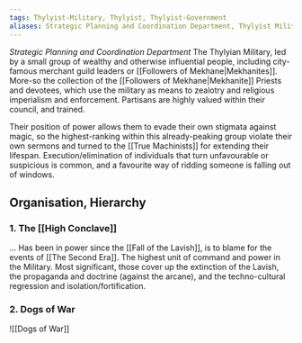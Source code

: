 ```yaml
---
tags: Thylyist-Military, Thylyist, Thylyist-Government
aliases: Strategic Planning and Coordination Department, Thylyist Military
---
```

*Strategic Planning and Coordination Department*
The Thylyian Military, led by a small group of wealthy and otherwise influential people, including city-famous merchant guild leaders or [[Followers of Mekhane|Mekhanites]]. 
More-so the collection of the [[Followers of Mekhane|Mekhanite]] Priests and devotees, which use the military as means to zealotry and religious imperialism and enforcement. Partisans are highly valued within their council, and trained. 

Their position of power allows them to evade their own stigmata against magic, so the highest-ranking within this already-peaking group violate their own sermons and turned to the [[True Machinists]] for extending their lifespan. 
Execution/elimination of individuals that turn unfavourable or suspicious is common, and a favourite way of ridding someone is falling out of windows. 
## Organisation, Hierarchy 
### 1. The [[High Conclave]]
... Has been in power since the [[Fall of the Lavish]], is to blame for the events of [[The Second Era]].
The highest unit of command and power in the Military. 
Most significant, those cover up the extinction of the Lavish, the propaganda and doctrine (against the arcane), and the techno-cultural regression and isolation/fortification. 

### 2. Dogs of War
![[Dogs of War]]